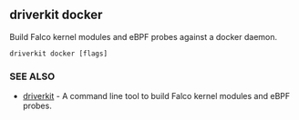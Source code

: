 ## driverkit docker

Build Falco kernel modules and eBPF probes against a docker daemon.

```
driverkit docker [flags]
```

### SEE ALSO

* [driverkit](driverkit.md)	 - A command line tool to build Falco kernel modules and eBPF probes.

